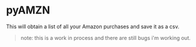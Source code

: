 # pyAMZN
This will obtain a list of all your Amazon purchases and save it as a csv.

> note: this is a work in process and there are still bugs i'm working out.


 
